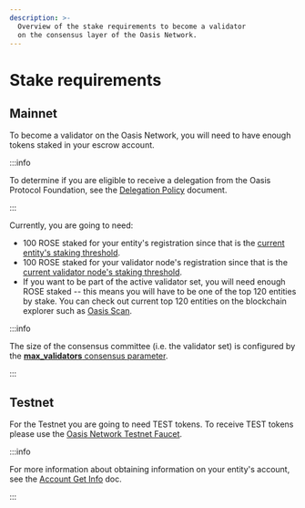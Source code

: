 ```yaml
---
description: >-
  Overview of the stake requirements to become a validator
  on the consensus layer of the Oasis Network.
---
```


# Stake requirements

## Mainnet

To become a validator on the Oasis Network, you will need to have enough 
tokens staked in your escrow account.  

:::info

To determine if you are eligible to receive a delegation from the Oasis Protocol 
Foundation, see the [Delegation Policy] document.

[Delegation Policy]: ../../foundation/delegation-policy.md

:::

Currently, you are going to need:

* 100 ROSE staked for your entity's registration since that is the [current entity's 
staking threshold].
* 100 ROSE staked for your validator node's registration since that is the 
[current validator node's staking threshold].
* If you want to be part of the active validator set, you will need enough 
ROSE staked --  this means you will have to be one of the top 120 entities 
by stake. You can check out current top 120 entities on the blockchain explorer 
such as [Oasis Scan].


[current entity's staking threshold]: ../../oasis-network/genesis-doc.md#node-and-paratime-token-thresholds
[current validator node's staking threshold]: ../../oasis-network/genesis-doc.md#node-and-paratime-token-thresholds
[Oasis Scan]: https://www.oasisscan.com/validators

:::info

The size of the consensus committee (i.e. the validator set) is configured by 
the [**max_validators** consensus parameter].

[**max_validators** consensus parameter]: ../../oasis-network/genesis-doc.md#consensus

:::

## Testnet

For the Testnet you are going to need TEST tokens. To receive TEST tokens please 
use the [Oasis Network Testnet Faucet].

[Oasis Network Testnet Faucet]: https://faucet.testnet.oasis.dev/

:::info

For more information about obtaining information on your entity's account, see 
the [Account Get Info] doc.

[Account Get Info]: ../../manage-tokens/advanced/oasis-cli-tools/get-account-info.md

:::

